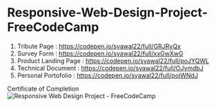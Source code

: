 # Responsive-Web-Design-Project-FreeCodeCamp

1. Tribute Page : https://codepen.io/syawal22/full/GRJRyQx
2. Survey Form : https://codepen.io/syawal22/full/xxGwXwG
3. Product Landing Page : https://codepen.io/syawal22/full/poJYQWL
4. Technical Document : https://codepen.io/syawal22/full/OJymdbJ
5. Personal Portofolio : https://codepen.io/syawal22/full/pojWNdJ

Certificate of Completion
![Responsive Web Design Project - FreeCodeCamp](https://user-images.githubusercontent.com/49231613/82147850-45f45680-9883-11ea-8e22-9748a64dfac0.png)
